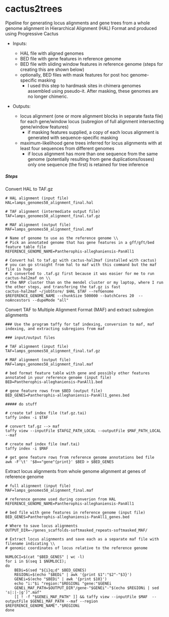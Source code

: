 # cactus2trees

Pipeline for generating locus alignments and gene trees from a whole genome alignment in Hierarchical Alignment (HAL) Format and produced using Progressive Cactus

- Inputs:
  - HAL file with aligned genomes
  - BED file with gene features in reference genome
  - BED file with sliding window features in reference genome (steps for creating this are shown below)
  - optionally, BED files with mask features for post hoc genome-specific masking
    - I used this step to hardmask sites in chimera genomes assembled using pseudo-it. After masking, these genomes are no longer chimeric.

- Outputs:
  - locus alignment (one or more alignment blocks in separate fasta file) for each gene/window locus (subregion of full alignment intersecting gene/window features)
    - if masking features supplied, a copy of each locus alignment is generated with sequence-specific masking
  - maximum-likelihood gene trees inferred for locus alignments with at least four sequences from different genomes
    - if locus alignment has more than one sequence from the same genome (potentially resulting from gene duplications/losses) only one sequence (the first) is retained for tree inference

##### Steps

Convert HAL to TAF.gz

```
# HAL alignment (input file)
HAL=lamps_genomes58_alignment_final.hal

# TAF alignment (intermediate output file)
TAF=lamps_genomes58_alignment_final.taf.gz

# MAF alignment (output file)
MAF=lamps_genomes58_alignment_final.maf

# Name of genome to use as the reference genome \\
# Pick an annotated genome that has gene features in a gff/gft/bed feature table file
REFERENCE_GENOME_NAME=Pantherophis-alleghaniensis-PanAll1

# Convert hal to taf.gz with cactus-hal2maf (installed with cactus)
# you can go straight from hal to maf with this command but the maf file is huge
# I converted to .taf.gz first because it was easier for me to run cactus-hal2maf on \\
# the NRP cluster than on the mendel cluster or my laptop, where I run the other steps, and transfering the taf.gz is fast
cactus-hal2maf ~/jobStore/ $HAL $TAF --refGenome $REFERENCE_GENOME_NAME --chunkSize 500000 --batchCores 20  --noAncestors --dupeMode "all"

```

Convert TAF to Multiple Alignment Format (MAF) and extract subregion alignments

```
### Use the program taffy for taf indexing, conversion to maf, maf indexing, and extracting subregions from maf

### input/output files

# TAF alignment (input file)
TAF=lamps_genomes58_alignment_final.taf.gz

# MAF alignment (output file)
MAF=lamps_genomes58_alignment_final.maf

# bed format feature table with gene and possibly other features annotated in your reference genome (input file)
BED=Pantherophis-alleghaniensis-PanAll1.bed

# gene feature rows from $BED (output file)
BED_GENES=Pantherophis-alleghaniensis-PanAll1_genes.bed

##### do stuff

# create taf index file (taf.gz.tai)
taffy index -i $TAF

# convert taf.gz --> maf
taffy view --inputFile $TAFGZ_PATH_LOCAL --outputFile $MAF_PATH_LOCAL --maf

# create maf index file (maf.tai)
taffy index -i $MAF

# get gene feature rows from reference genome annotations bed file
awk -F'\t' '$8=="gene"{print}' $BED > $BED_GENES

```

Extract locus alignments from whole genome alignment at genes of reference genome

```
# full alignment (input file)
MAF=lamps_genomes58_alignment_final.maf

# reference genome used during converion from HAL
REFERENCE_GENOME_NAME=Pantherophis-alleghaniensis-PanAll1

# bed file with gene features in reference genome (input file)
BED_GENES=Pantherophis-alleghaniensis-PanAll1_genes.bed

# Where to save locus alignments
OUTPUT_DIR=~/genes_scaffolds-softmasked_repeats-softmasked_MAF/

# Extract locus alignments and save each as a separate maf file with filename indicating \\
# genomic coordinates of locus relative to the reference genome

NUMLOCI=$(cat "$BED_GENES" | wc -l)
for i in $(seq 1 $NUMLOCI);
do
	BEDi=$(sed "${i}q;d" $BED_GENES)
	REGIONi=$(echo "$BEDi" | awk '{print $1":"$2"-"$3}')
	GENEi=$(echo "$BEDi" | awk '{print $10}')
	echo "i:"$i "region:"$REGIONi "gene:"$GENEi
	GENEi_MAF_PATH=$OUTPUT_DIR"/gene-"$GENEi"-"$(echo $REGIONi | sed 's|:|-|g')".maf"
	[[ ! -f "$GENEi_MAF_PATH" ]] && taffy view --inputFile $MAF  --outputFile $GENEi_MAF_PATH --maf --region $REFERENCE_GENOME_NAME"."$REGIONi
done
```

<!--

Extract locus alignments from whole genome alignment at 10kb sliding windows along reference genome seqs

```


# Create BED file defining window features (zero based index)



REFERENCE_CHROM_BED_PATH=/Users/jeffreyweinell/Documents/research-projects/lamps/TwoBit/Pantherophis-alleghaniensis-PanAll1.bed

BED_PATH_OUT="/Users/jeffreyweinell/Documents/lamps/MAF/Pantherophis-alleghaniensis-PanAll1_10kb-windows.bed"

CHROMS=$(awk '{print $1}' "$REFERENCE_CHROM_BED_PATH")

NUMCHROMS=$(echo "$CHROMS" | wc -l)

for x in $(seq 3 $NUMCHROMS);
do
	CHROMx=$(echo "$CHROMS" | awk -v x=$x 'NR==x{print}')
	CHROMx_LENGTH=$(awk -v CHROMx=$CHROMx '$1==CHROMx{print $3}' $REFERENCE_CHROM_BED_PATH)
	zmax=$((CHROMx_LENGTH/10000)) # = number of 10kb windows for CHROMx
	for z in $(seq 0 $zmax);
	do
		R1=$(($z*10000))
		R2=$(($R1+10000))
		[[ "$R2" -gt "$CHROMx_LENGTH" ]] && R2=$CHROMx_LENGTH
		REGIONxz=$CHROMx"\t"$R1"\t"$R2
		[[ -f "$BED_PATH_OUT" ]] && echo "$REGIONxz" >> $BED_PATH_OUT
		[[ ! -f "$BED_PATH_OUT" ]] && echo "$REGIONxz" > $BED_PATH_OUT
	done
done

# Extract alignment blocks in windows
WINDOWS_BED_PATH="/Users/jeffreyweinell/Documents/lamps/MAF/Pantherophis-alleghaniensis-PanAll1_10kb-windows.bed"

# path to MAF alignment
# MAF_PATH_LOCAL=/Users/jeffreyweinell/Documents/lamps/cactus/lamps_genomes58_alignment_final.maf
TAFGZ_PATH_LOCAL=/Users/jeffreyweinell/Documents/lamps/cactus/lamps_genomes58_alignment_final.taf.gz

# create alignment index file if it doesnt exist
[[ ! -f ${TAFGZ_PATH_LOCAL}".tai" ]] && taffy index -i ${TAFGZ_PATH_LOCAL}

# reference species, which must be the first species in each alignment block and the species in which regions defined in the bed file correspond to
REFSPECIES=Pantherophis-alleghaniensis-PanAll1
OUTPUT_DIR=/Users/jeffreyweinell/Documents/lamps/MAF/windows-10kb_scaffolds-softmasked_repeats-softmasked/
NUMWINDOWS=$(wc -l $WINDOWS_BED_PATH | awk '{print $1}')
zmax=$(($NUMWINDOWS/1000))
for z in $(seq 0 $zmax);
do
	R1=$(($z*1000))
	[[ "$R1" -eq 0 ]] && R1=1
	R2=$(($R1+999))
	WINDOWS_BED=$(cat $WINDOWS_BED_PATH | awk -v R1=$R1 -v R2=$R2 'NR>=R1 && NR<=R2 {print}')
	NUMLOCI=$(echo "$WINDOWS_BED" | wc -l)
	for i in $(seq 1 $NUMLOCI);
	do
		REGIONzi=$(echo "$WINDOWS_BED" | awk -v i=$i 'NR==i{print $1":"$2"-"$3}')
		echo "z:"$z "i:"$i "region:"$REGIONzi
		WINDOW_MAF_PATH_LOCAL=${OUTPUT_DIR}$(echo $REGIONzi | sed 's|:|-|g')".maf"
		[[ ! -f "$WINDOW_MAF_PATH_LOCAL" ]] && taffy view --inputFile $TAFGZ_PATH_LOCAL  --outputFile $WINDOW_MAF_PATH_LOCAL --maf --region $REFSPECIES"."$REGIONzi
	done
done
```


-->

